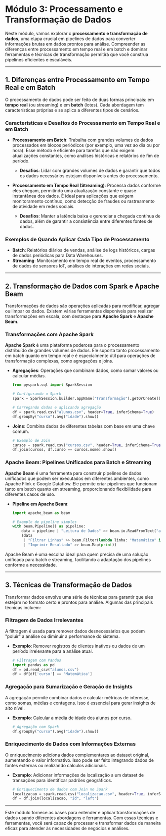 # Módulo 3: Processamento e Transformação de Dados

Neste módulo, vamos explorar o **processamento e transformação de dados**, uma etapa crucial em pipelines de dados para converter informações brutas em dados prontos para análise. Compreender as diferenças entre processamento em tempo real e em batch e dominar ferramentas e técnicas de transformação permitirá que você construa pipelines eficientes e escaláveis.

---

## 1. Diferenças entre Processamento em Tempo Real e em Batch

O processamento de dados pode ser feito de duas formas principais: em **tempo real** (ou streaming) e em **batch** (lotes). Cada abordagem tem características próprias e se aplica a diferentes tipos de cenários.

### Características e Desafios do Processamento em Tempo Real e em Batch

- **Processamento em Batch**: Trabalha com grandes volumes de dados processados em blocos periódicos (por exemplo, uma vez ao dia ou por hora). Esse método é eficiente para tarefas que não exigem atualizações constantes, como análises históricas e relatórios de fim de período.
  - **Desafios**: Lidar com grandes volumes de dados e garantir que todos os dados necessários estejam disponíveis antes do processamento.

- **Processamento em Tempo Real (Streaming)**: Processa dados conforme eles chegam, permitindo uma atualização constante e quase instantânea dos dados. É ideal para aplicações que exigem monitoramento contínuo, como detecção de fraudes ou rastreamento de atividade em redes sociais.
  - **Desafios**: Manter a latência baixa e gerenciar a chegada contínua de dados, além de garantir a consistência entre diferentes fontes de dados.

### Exemplos de Quando Aplicar Cada Tipo de Processamento

- **Batch**: Relatórios diários de vendas, análise de logs históricos, cargas de dados periódicas para Data Warehouses.
- **Streaming**: Monitoramento em tempo real de eventos, processamento de dados de sensores IoT, análises de interações em redes sociais.

---

## 2. Transformação de Dados com Spark e Apache Beam

Transformações de dados são operações aplicadas para modificar, agregar ou limpar os dados. Existem várias ferramentas disponíveis para realizar transformações em escala, com destaque para **Apache Spark** e **Apache Beam**.

### Transformações com Apache Spark

**Apache Spark** é uma plataforma poderosa para o processamento distribuído de grandes volumes de dados. Ele suporta tanto processamento em batch quanto em tempo real e é especialmente útil para operações de transformação complexas, como agregações e joins.

- **Agregações**: Operações que combinam dados, como somar valores ou calcular médias.
  ```python
  from pyspark.sql import SparkSession

  # Configurando o Spark
  spark = SparkSession.builder.appName("Transformação").getOrCreate()

  # Carregando dados e aplicando agregação
  df = spark.read.csv("alunos.csv", header=True, inferSchema=True)
  df.groupBy("curso").avg("idade").show()
  ```

- **Joins**: Combina dados de diferentes tabelas com base em uma chave comum.
  ```python
  # Exemplo de Join
  cursos = spark.read.csv("cursos.csv", header=True, inferSchema=True)
  df.join(cursos, df.curso == cursos.nome).show()
  ```

### Apache Beam: Pipelines Unificados para Batch e Streaming

**Apache Beam** é uma ferramenta para construir pipelines de dados unificados que podem ser executados em diferentes ambientes, como Apache Flink e Google Dataflow. Ele permite criar pipelines que funcionam tanto em batch quanto em streaming, proporcionando flexibilidade para diferentes casos de uso.

- **Pipeline em Apache Beam**:
  ```python
  import apache_beam as beam

  # Exemplo de pipeline simples
  with beam.Pipeline() as pipeline:
      data = pipeline | "Leitura de Dados" >> beam.io.ReadFromText("alunos.csv")
      (data
       | "Filtrar Linhas" >> beam.Filter(lambda linha: "Matemática" in linha)
       | "Imprimir Resultado" >> beam.Map(print))
  ```

Apache Beam é uma escolha ideal para quem precisa de uma solução unificada para batch e streaming, facilitando a adaptação dos pipelines conforme a necessidade.

---

## 3. Técnicas de Transformação de Dados

Transformar dados envolve uma série de técnicas para garantir que eles estejam no formato certo e prontos para análise. Algumas das principais técnicas incluem:

### Filtragem de Dados Irrelevantes

A filtragem é usada para remover dados desnecessários que podem "poluir" a análise ou diminuir a performance do sistema.

- **Exemplo**: Remover registros de clientes inativos ou dados de um período irrelevante para a análise atual.
  
  ```python
  # Filtragem com Pandas
  import pandas as pd
  df = pd.read_csv("alunos.csv")
  df = df[df['curso'] == 'Matemática']
  ```

### Agregação para Sumarização e Geração de Insights

A agregação permite combinar dados e calcular métricas de interesse, como somas, médias e contagens. Isso é essencial para gerar insights de alto nível.

- **Exemplo**: Calcular a média de idade dos alunos por curso.
  
  ```python
  # Agregação com Spark
  df.groupBy("curso").avg("idade").show()
  ```

### Enriquecimento de Dados com Informações Externas

O enriquecimento adiciona dados complementares ao dataset original, aumentando o valor informativo. Isso pode ser feito integrando dados de fontes externas ou realizando cálculos adicionais.

- **Exemplo**: Adicionar informações de localização a um dataset de transações para identificar padrões geográficos.

  ```python
  # Enriquecimento de dados com Join no Spark
  localizacao = spark.read.csv("localizacao.csv", header=True, inferSchema=True)
  df = df.join(localizacao, "id", "left")
  ```

---

Este módulo fornece as bases para entender e aplicar transformações de dados usando diferentes abordagens e ferramentas. Com essas técnicas e ferramentas, você será capaz de processar e transformar dados de maneira eficaz para atender às necessidades de negócios e análises.